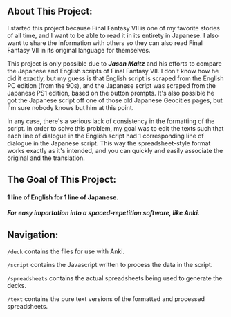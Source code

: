 About This Project:
---
I started this project because Final Fantasy VII is one of my favorite stories of all time, and I want to be able to read it in its entirety in Japanese. I also want to share the information with others so they can also read Final Fantasy VII in its original language for themselves.

This project is only possible due to ***Jason Maltz*** and his efforts to compare the Japanese and English scripts of Final Fantasy VII. I don't know how he did it exactly, but my guess is that English script is scraped from the English PC edition (from the 90s), and the Japanese script was scraped from the Japanese PS1 edition, based on the button prompts. It's also possible he got the Japanese script off one of those old Japanese Geocities pages, but I'm sure nobody knows but him at this point.

In any case, there's a serious lack of consistency in the formatting of the script. In order to solve this problem, my goal was to edit the texts such that each line of dialogue in the English script had 1 corresponding line of dialogue in the Japanese script. This way the spreadsheet-style format works exactly as it's intended, and you can quickly and easily associate the original and the translation.

The Goal of This Project:
---

#### **1 line of English for 1 line of Japanese.**
##### For easy importation into a spaced-repetition software, like Anki.


Navigation:
---
`/deck` contains the files for use with Anki.

`/script` contains the Javascript written to process the data in the script.

`/spreadsheets` contains the actual spreadsheets being used to generate the decks.

`/text` contains the pure text versions of the formatted and processed spreadsheets.
